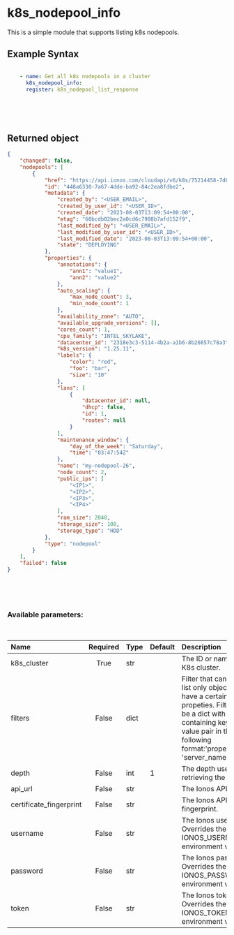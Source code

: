 # k8s_nodepool_info

This is a simple module that supports listing k8s nodepools.

## Example Syntax


```yaml

    - name: Get all k8s nodepools in a cluster
      k8s_nodepool_info:
      register: k8s_nodepool_list_response

```

&nbsp;

&nbsp;
## Returned object
```json
{
    "changed": false,
    "nodepools": [
        {
            "href": "https://api.ionos.com/cloudapi/v6/k8s/75214458-7d67-4c86-9213-df8b4fa6dc2a/nodepools/448a6330-7a67-4dde-ba92-84c2ea8fdbe2",
            "id": "448a6330-7a67-4dde-ba92-84c2ea8fdbe2",
            "metadata": {
                "created_by": "<USER_EMAIL>",
                "created_by_user_id": "<USER_ID>",
                "created_date": "2023-08-03T13:09:54+00:00",
                "etag": "60bcdb02bec2a0cd6c7908b7afd152f9",
                "last_modified_by": "<USER_EMAIL>",
                "last_modified_by_user_id": "<USER_ID>",
                "last_modified_date": "2023-08-03T13:09:54+00:00",
                "state": "DEPLOYING"
            },
            "properties": {
                "annotations": {
                    "ann1": "value1",
                    "ann2": "value2"
                },
                "auto_scaling": {
                    "max_node_count": 3,
                    "min_node_count": 1
                },
                "availability_zone": "AUTO",
                "available_upgrade_versions": [],
                "cores_count": 1,
                "cpu_family": "INTEL_SKYLAKE",
                "datacenter_id": "2318e3c3-5114-4b2a-a1b6-8b26657c78a3",
                "k8s_version": "1.25.11",
                "labels": {
                    "color": "red",
                    "foo": "bar",
                    "size": "10"
                },
                "lans": [
                    {
                        "datacenter_id": null,
                        "dhcp": false,
                        "id": 1,
                        "routes": null
                    }
                ],
                "maintenance_window": {
                    "day_of_the_week": "Saturday",
                    "time": "03:47:54Z"
                },
                "name": "my-nodepool-26",
                "node_count": 2,
                "public_ips": [
                    "<IP1>",
                    "<IP2>",
                    "<IP3>",
                    "<IP4>"
                ],
                "ram_size": 2048,
                "storage_size": 100,
                "storage_type": "HDD"
            },
            "type": "nodepool"
        }
    ],
    "failed": false
}

```

&nbsp;

&nbsp;
### Available parameters:
&nbsp;

| Name | Required | Type | Default | Description |
| :--- | :---: | :--- | :--- | :--- |
| k8s_cluster | True | str |  | The ID or name of the K8s cluster. |
| filters | False | dict |  | Filter that can be used to list only objects which have a certain set of propeties. Filters should be a dict with a key containing keys and value pair in the following format:'properties.name': 'server_name' |
| depth | False | int | 1 | The depth used when retrieving the items. |
| api_url | False | str |  | The Ionos API base URL. |
| certificate_fingerprint | False | str |  | The Ionos API certificate fingerprint. |
| username | False | str |  | The Ionos username. Overrides the IONOS_USERNAME environment variable. |
| password | False | str |  | The Ionos password. Overrides the IONOS_PASSWORD environment variable. |
| token | False | str |  | The Ionos token. Overrides the IONOS_TOKEN environment variable. |
